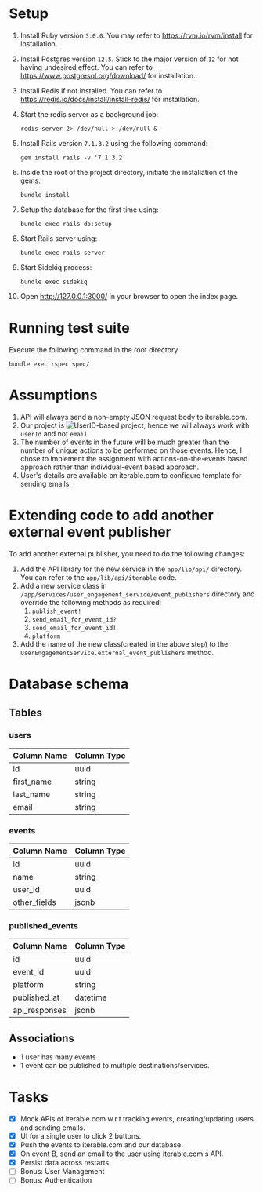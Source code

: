# Setup
1. Install Ruby version `3.0.0`. You may refer to https://rvm.io/rvm/install for installation.
2. Install Postgres version `12.5`. Stick to the major version of `12` for not having undesired effect. You can refer to https://www.postgresql.org/download/ for installation.
3. Install Redis if not installed. You can refer to https://redis.io/docs/install/install-redis/ for installation.
4. Start the redis server as a background job:
   ``` shell
   redis-server 2> /dev/null > /dev/null &
   ```

5. Install Rails version `7.1.3.2` using the following command:
   ```shell
   gem install rails -v '7.1.3.2'
   ```

6. Inside the root of the project directory, initiate the installation of the gems:
   ``` shell
   bundle install
   ```

7. Setup the database for the first time using:
   ``` shell
   bundle exec rails db:setup
   ```

8. Start Rails server using:
   ``` shell
   bundle exec rails server
   ```

9. Start Sidekiq process:
   ``` shell
   bundle exec sidekiq
   ```

10. Open http://127.0.0.1:3000/ in your browser to open the index page.

# Running test suite
Execute the following command in the root directory

``` shell
bundle exec rspec spec/
```

# Assumptions
1. API will always send a non-empty JSON request body to iterable.com.
2. Our project is ![UserID-based project](https://support.iterable.com/hc/en-us/articles/204780579-API-Overview-and-Sample-Payloads#identifying-users), hence we will always work with `userId` and not `email`.
3. The number of events in the future will be much greater than the number of unique actions to be performed on those events.
   Hence, I chose to implement the assignment with actions-on-the-events based approach rather than individual-event based approach.
4. User's details are available on iterable.com to configure template for sending emails.

# Extending code to add another external event publisher
To add another external publisher, you need to do the following changes:
1. Add the API library for the new service in the `app/lib/api/` directory. You can refer to the `app/lib/api/iterable` code.
2. Add a new service class in `/app/services/user_engagement_service/event_publishers` directory and override the following methods as required:
    1. `publish_event!`
    2. `send_email_for_event_id?`
    3. `send_email_for_event_id!`
    4. `platform`
3. Add the name of the new class(created in the above step) to the `UserEngagementService.external_event_publishers` method.

# Database schema
## Tables
### users
| Column Name | Column Type |
|:------------|:------------|
| id          | uuid        |
| first_name  | string      |
| last_name   | string      |
| email       | string      |

### events
| Column Name  | Column Type |
|:-------------|:------------|
| id           | uuid        |
| name         | string      |
| user_id      | uuid        |
| other_fields | jsonb       |

### published_events
| Column Name   | Column Type |
|:--------------|:------------|
| id            | uuid        |
| event_id      | uuid        |
| platform      | string      |
| published_at  | datetime    |
| api_responses | jsonb       |

## Associations
- 1 user has many events
- 1 event can be published to multiple destinations/services.

# Tasks
  * [x] Mock APIs of iterable.com w.r.t tracking events, creating/updating users and sending emails.
  * [x] UI for a single user to click 2 buttons.
  * [x] Push the events to iterable.com and our database.
  * [x] On event B, send an email to the user using iterable.com's API.
  * [x] Persist data across restarts.
  * [ ] Bonus: User Management
  * [ ] Bonus: Authentication
